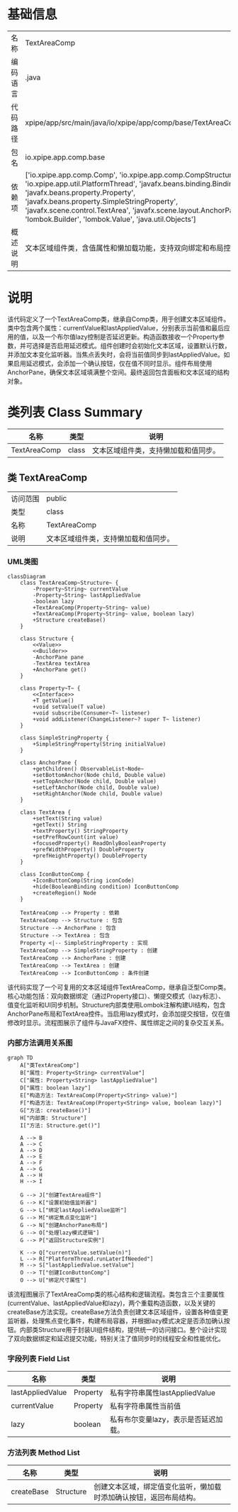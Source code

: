 # 基础信息

|      |      |
|------|------|
| 名称 | TextAreaComp |
| 编码语言 | .java |
| 代码路径 | xpipe/app/src/main/java/io/xpipe/app/comp/base/TextAreaComp.java |
| 包名 | io.xpipe.app.comp.base |
| 依赖项 | ['io.xpipe.app.comp.Comp', 'io.xpipe.app.comp.CompStructure', 'io.xpipe.app.util.PlatformThread', 'javafx.beans.binding.Bindings', 'javafx.beans.property.Property', 'javafx.beans.property.SimpleStringProperty', 'javafx.scene.control.TextArea', 'javafx.scene.layout.AnchorPane', 'lombok.Builder', 'lombok.Value', 'java.util.Objects'] |
| 概述说明 | 文本区域组件类，含值属性和懒加载功能，支持双向绑定和布局控制。 |

# 说明

该代码定义了一个TextAreaComp类，继承自Comp类，用于创建文本区域组件。类中包含两个属性：currentValue和lastAppliedValue，分别表示当前值和最后应用的值，以及一个布尔值lazy控制是否延迟更新。构造函数接收一个Property<String>参数，并可选择是否启用延迟模式。组件创建时会初始化文本区域，设置默认行数，并添加文本变化监听器。当焦点丢失时，会将当前值同步到lastAppliedValue。如果启用延迟模式，会添加一个确认按钮，仅在值不同时显示。组件布局使用AnchorPane，确保文本区域填满整个空间。最终返回包含面板和文本区域的结构对象。

# 类列表 Class Summary

| 名称   | 类型  | 说明 |
|-------|------|-------------|
| TextAreaComp | class | 文本区域组件类，支持懒加载和值同步。 |



## 类 TextAreaComp

|      |      |
|------|------|
| 访问范围 | public |
| 类型 | class |
| 名称 | TextAreaComp |
| 说明 | 文本区域组件类，支持懒加载和值同步。 |


### UML类图

```mermaid
classDiagram
    class TextAreaComp~Structure~ {
        -Property~String~ currentValue
        -Property~String~ lastAppliedValue
        -boolean lazy
        +TextAreaComp(Property~String~ value)
        +TextAreaComp(Property~String~ value, boolean lazy)
        +Structure createBase()
    }

    class Structure {
        <<Value>>
        <<Builder>>
        -AnchorPane pane
        -TextArea textArea
        +AnchorPane get()
    }

    class Property~T~ {
        <<Interface>>
        +T getValue()
        +void setValue(T value)
        +void subscribe(Consumer~T~ listener)
        +void addListener(ChangeListener~? super T~ listener)
    }

    class SimpleStringProperty {
        +SimpleStringProperty(String initialValue)
    }

    class AnchorPane {
        +getChildren() ObservableList~Node~
        +setBottomAnchor(Node child, Double value)
        +setTopAnchor(Node child, Double value)
        +setLeftAnchor(Node child, Double value)
        +setRightAnchor(Node child, Double value)
    }

    class TextArea {
        +setText(String value)
        +getText() String
        +textProperty() StringProperty
        +setPrefRowCount(int value)
        +focusedProperty() ReadOnlyBooleanProperty
        +prefWidthProperty() DoubleProperty
        +prefHeightProperty() DoubleProperty
    }

    class IconButtonComp {
        +IconButtonComp(String iconCode)
        +hide(BooleanBinding condition) IconButtonComp
        +createRegion() Node
    }

    TextAreaComp --> Property : 依赖
    TextAreaComp --> Structure : 包含
    Structure --> AnchorPane : 包含
    Structure --> TextArea : 包含
    Property <|-- SimpleStringProperty : 实现
    TextAreaComp --> SimpleStringProperty : 创建
    TextAreaComp --> AnchorPane : 创建
    TextAreaComp --> TextArea : 创建
    TextAreaComp --> IconButtonComp : 条件创建
```

该代码实现了一个可复用的文本区域组件TextAreaComp，继承自泛型Comp类。核心功能包括：双向数据绑定（通过Property接口）、懒提交模式（lazy标志）、值变化监听和UI同步机制。Structure内部类使用Lombok注解构建UI结构，包含AnchorPane布局和TextArea控件。当启用lazy模式时，会添加提交按钮，仅在值修改时显示。流程图展示了组件与JavaFX控件、属性绑定之间的复杂交互关系。


### 内部方法调用关系图

```mermaid
graph TD
    A["类TextAreaComp"]
    B["属性: Property<String> currentValue"]
    C["属性: Property<String> lastAppliedValue"]
    D["属性: boolean lazy"]
    E["构造方法: TextAreaComp(Property<String> value)"]
    F["构造方法: TextAreaComp(Property<String> value, boolean lazy)"]
    G["方法: createBase()"]
    H["内部类: Structure"]
    I["方法: Structure.get()"]

    A --> B
    A --> C
    A --> D
    A --> E
    A --> F
    A --> G
    A --> H
    H --> I

    G --> J["创建TextArea组件"]
    G --> K["设置初始值监听器"]
    G --> L["绑定lastAppliedValue监听"]
    G --> M["绑定焦点变化监听"]
    G --> N["创建AnchorPane布局"]
    G --> O["处理lazy模式逻辑"]
    G --> P["返回Structure实例"]

    K --> Q["currentValue.setValue(n)"]
    L --> R["PlatformThread.runLaterIfNeeded"]
    M --> S["lastAppliedValue.setValue"]
    O --> T["创建IconButtonComp"]
    O --> U["绑定尺寸属性"]
```

该流程图展示了TextAreaComp类的核心结构和逻辑流程。类包含三个主要属性(currentValue、lastAppliedValue和lazy)，两个重载构造函数，以及关键的createBase方法实现。createBase方法负责创建文本区域组件，设置各种值变更监听器，处理焦点变化事件，构建布局容器，并根据lazy模式决定是否添加确认按钮。内部类Structure用于封装UI组件结构，提供统一的访问接口。整个设计实现了双向数据绑定和延迟提交功能，特别关注了值同步时的线程安全和性能优化。

### 字段列表 Field List

| 名称  | 类型  | 说明 |
|-------|-------|------|
| lastAppliedValue | Property<String> | 私有字符串属性lastAppliedValue |
| currentValue | Property<String> | 私有字符串属性当前值 |
| lazy | boolean | 私有布尔变量lazy，表示是否延迟加载。 |

### 方法列表 Method List

| 名称  | 类型  | 说明 |
|-------|-------|------|
| createBase | Structure | 创建文本区域，绑定值变化监听，懒加载时添加确认按钮，返回布局结构。 |




